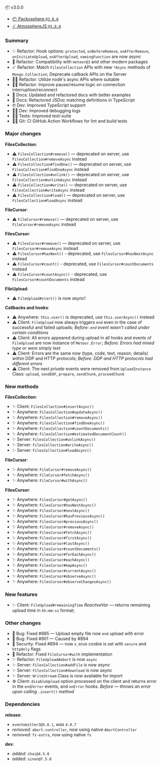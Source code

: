 📦 v3.0.0

- [📦 Packosphere `@3.0.0`](https://packosphere.com/ostrio/files/3.0.0)
- [☄️ AtmosphereJS `@3.0.0`](https://atmospherejs.com/ostrio/files)

### Summary

- ✨ Refactor: Hook options: `protected`, `onBeforeRemove`, `onAfterRemove`, `onInitiateUpload`, `onAfterUpload`, `namingFunction` are now *async*
- 🤝 Refactor: Compatibility with `meteor@3` and other modern packages
- ☄️ Refactor: Match `FilesCollection` APIs with new `*Async` methods of `Mongo.Collection`; Deprecate callback APIs on the Server
- 👨‍💻 Refactor: Utilize node's async APIs where suitable
- 👨‍💻 Refactor: Improve pause/resume logic on connection interruption/reconnect
- 📔 Docs: Updated and refactored docs with better examples
- 📔 Docs: Refactored JSDoc matching definitions in TypeScript
- 🤓 Dev: Improved TypeScript support
- 👷‍♂️ Dev: Improved debugging logs
- 👨‍🔬 Tests: Improved test-suite
- 👷‍♂️ Git: CI GitHub Action Workflows for lint and build tests

### Major changes

__FilesCollection__:

- ⚠️ `FilesCollection#remove()` — deprecated on server, use `FilesCollection#removeAsync` instead
- ⚠️ `FilesCollection#findOne()` — deprecated on server, use `FilesCollection#findOneAsync` instead
- ⚠️ `FilesCollection#unlink()` — deprecated on server, use `FilesCollection#unlinkAsync` instead
- ⚠️ `FilesCollection#write()` — deprecated on server, use `FilesCollection#writeAsync` instead
- ⚠️ `FilesCollection#load()` — deprecated on server, use `FilesCollection#loadAsync` instead

__FileCursor__:

- ⚠️ `FileCursor#remove()` — deprecated on server, use `FileCursor#removeAsync` instead

__FilesCursor__:

- ⚠️ `FilesCursor#remove()` — deprecated on server, use `FilesCursor#removeAsync` instead
- ⚠️ `FilesCursor#hasNext()` - deprecated, use `FilesCursor#hasNextAsync` instead
- ⚠️ `FilesCursor#count()` - deprecated, use `FilesCursor#countDocuments` instead
- ⚠️ `FilesCursor#countAsync()` - deprecated, use `FilesCursor#countDocuments` instead

__FileUpload__:

- ⚠️ `FileUpload#start()` is now *async*!

__Callbacks and hooks__:

- ⚠️ Anywhere: `this.user()` is deprecated, use `this.userAsync()` instead
- ⚠️ Client: `FileUpload` now always triggers `end` even in the case of successful and failed uploads; *Before: `end` event wasn't called under certain conditions*
- ⚠️ Client: All errors appeared during upload in all hooks and events of `FileUpload` are now instance of `Meteor.Error`; *Before: Errors had mixed type or were simply text*
- ⚠️ Client: Errors are the same now (type, code, text, reason, details) within DDP and HTTP protocols; *Before: DDP and HTTP protocols had different errors*
- ⚠️ Client: The next *private* events were removed from `UploadInstance` Class: `upload`, `sendEOF`, `prepare`, `sendChunk`, `proceedChunk`

### New methods

__FilesCollection__:

- ✨ Client: `FilesCollection#insertAsync()`
- ✨ Anywhere: `FilesCollection#updateAsync()`
- ✨ Anywhere: `FilesCollection#removeAsync()`
- ✨ Anywhere: `FilesCollection#findOneAsync()`
- ✨ Anywhere: `FilesCollection#countDocuments()`
- ✨ Anywhere: `FilesCollection#estimatedDocumentCount()`
- ✨ Server: `FilesCollection#unlinkAsync()`
- ✨ Server: `FilesCollection#writeAsync()`
- ✨ Server: `FilesCollection#loadAsync()`

__FileCursor__:

- ✨ Anywhere: `FileCursor#removeAsync()`
- ✨ Anywhere: `FileCursor#fetchAsync()`
- ✨ Anywhere: `FileCursor#withAsync()`

__FilesCursor__:

- ✨ Anywhere: `FilesCursor#getAsync()`
- ✨ Anywhere: `FilesCursor#hasNextAsync()`
- ✨ Anywhere: `FilesCursor#nextAsync()`
- ✨ Anywhere: `FilesCursor#hasPreviousAsync()`
- ✨ Anywhere: `FilesCursor#previousAsync()`
- ✨ Anywhere: `FilesCursor#removeAsync()`
- ✨ Anywhere: `FilesCursor#fetchAsync()`
- ✨ Anywhere: `FilesCursor#firstAsync()`
- ✨ Anywhere: `FilesCursor#lastAsync()`
- ✨ Anywhere: `FilesCursor#countDocuments()`
- ✨ Anywhere: `FilesCursor#forEachAsync()`
- ✨ Anywhere: `FilesCursor#eachAsync()`
- ✨ Anywhere: `FilesCursor#mapAsync()`
- ✨ Anywhere: `FilesCursor#currentAsync()`
- ✨ Anywhere: `FilesCursor#observeAsync()`
- ✨ Anywhere: `FilesCursor#observeChangesAsync()`

### New features

- ✨ Client: `FileUpload#remainingTime` *ReactiveVar* — returns remaining upload time in `hh:mm:ss` format;

### Other changes

- 🐞 Bug: Fixed #885 — Upload empty file now `end` upload with error
- 🐞 Bug: Fixed #901 — Caused by #894
- 🔧 Security: Fixed #894 — now `x_mtok` cookie is set with `secure` and `httpOnly` flags
- 🔧 Refactor: Fixed `FileCursor#with` implementation
- ✨ Refactor: `FileUpload#abort` is now `async`
- ✨ Server: `FilesCollection#addFile` is now *async*
- ✨ Server: `FilesCollection#download` is now *async*
- ✨ Server: `WriteStream` Class is now available for import
- ⚙️ Client: `disableUpload` option processed on the client and returns error in the `end`/`error` events, and `onError` hooks. *Before — throws an error upon calling `.insert()` method*

### Dependencies

__release__:

- `eventemitter3@5.0.1`, *was `4.0.7`*
- *removed:* `abort-controller`, now using native `AbortController`
- *removed:* `fs-extra`, now using native `fs`

__dev__:

- *added:* `chai@4.5.0`
- *added:* `sinon@7.5.0`

